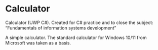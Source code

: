 # Calculator

Calculator (UWP C#). Created for C# practice and to close the subject: “Fundamentals of information systems development”

A simple calculator. The standard calculator for Windows 10/11 from Microsoft was taken as a basis.
